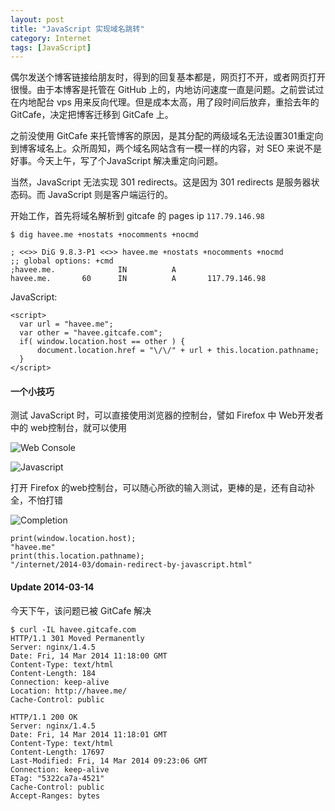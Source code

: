 ```yaml
---
layout: post
title: "JavaScript 实现域名跳转"
category: Internet
tags: [JavaScript]
---
```


偶尔发送个博客链接给朋友时，得到的回复基本都是，网页打不开，或者网页打开很慢。由于本博客是托管在 GitHub 上的，内地访问速度一直是问题。之前尝试过在内地配台 vps 用来反向代理。但是成本太高，用了段时间后放弃，重拾去年的 GitCafe，决定把博客迁移到 GitCafe 上。

之前没使用 GitCafe 来托管博客的原因，是其分配的两级域名无法设置301重定向到博客域名上。众所周知，两个域名网站含有一模一样的内容，对 SEO 来说不是好事。今天上午，写了个JavaScript 解决重定向问题。

<!-- more -->

当然，JavaScript 无法实现 301 redirects。这是因为 301 redirects 是服务器状态码。而 JavaScript 则是客户端运行的。

开始工作，首先将域名解析到 gitcafe 的 pages ip `117.79.146.98`

    $ dig havee.me +nostats +nocomments +nocmd

    ; <<>> DiG 9.8.3-P1 <<>> havee.me +nostats +nocomments +nocmd
    ;; global options: +cmd
    ;havee.me.              IN          A
    havee.me.       60      IN          A       117.79.146.98

JavaScript:

    <script>
      var url = "havee.me";
      var other = "havee.gitcafe.com";
      if( window.location.host == other ) {
          document.location.href = "\/\/" + url + this.location.pathname;
      }
    </script>

#### 一个小技巧

测试 JavaScript 时，可以直接使用浏览器的控制台，譬如 Firefox 中 Web开发者中的 web控制台，就可以使用

![Web Console](//cdn.09hd.com/images/2014/03/web-console.png)

![Javascript](//cdn.09hd.com/images/2014/03/javascript.png)

打开 Firefox 的web控制台，可以随心所欲的输入测试，更棒的是，还有自动补全，不怕打错

![Completion](//cdn.09hd.com/images/2014/03/completion.png)

    print(window.location.host);
    "havee.me"
    print(this.location.pathname);
    "/internet/2014-03/domain-redirect-by-javascript.html"

#### Update 2014-03-14

今天下午，该问题已被 GitCafe 解决

    $ curl -IL havee.gitcafe.com
    HTTP/1.1 301 Moved Permanently
    Server: nginx/1.4.5
    Date: Fri, 14 Mar 2014 11:18:00 GMT
    Content-Type: text/html
    Content-Length: 184
    Connection: keep-alive
    Location: http://havee.me/
    Cache-Control: public

    HTTP/1.1 200 OK
    Server: nginx/1.4.5
    Date: Fri, 14 Mar 2014 11:18:01 GMT
    Content-Type: text/html
    Content-Length: 17697
    Last-Modified: Fri, 14 Mar 2014 09:23:06 GMT
    Connection: keep-alive
    ETag: "5322ca7a-4521"
    Cache-Control: public
    Accept-Ranges: bytes
